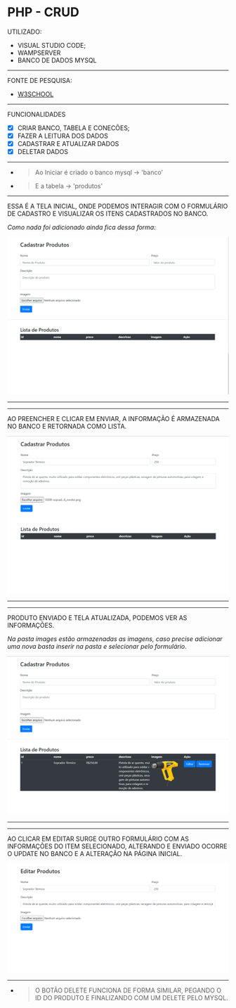 # PHP - CRUD


UTILIZADO:

- VISUAL STUDIO CODE;
- WAMPSERVER
- BANCO DE DADOS MYSQL


-----------------------------------
FONTE DE PESQUISA:
* [W3SCHOOL](https://www.w3schools.com/php/default.asp)
-----------------------------------

FUNCIONALIDADES

- [X] CRIAR BANCO, TABELA E CONECÕES;
- [X] FAZER A LEITURA DOS DADOS
- [X] CADASTRAR E ATUALIZAR DADOS
- [X] DELETAR DADOS
-----------------------------------

* >Ao Iniciar é criado o banco mysql -> 'banco'

* >E a tabela -> 'produtos'

-----------------------------------


ESSA É A TELA INICIAL, ONDE PODEMOS INTERAGIR COM O FORMULÁRIO DE CADASTRO E VISUALIZAR OS ITENS CADASTRADOS NO BANCO.

*Como nada foi adicionado ainda fica dessa forma:*

![](https://github.com/WebertySilveira/Bleez_test/blob/master/github/inicio.png)


-----------------------------------
-----------------------------------


AO PREENCHER E CLICAR EM ENVIAR, A INFORMAÇÃO É ARMAZENADA NO BANCO E RETORNADA COMO LISTA.


![](https://github.com/WebertySilveira/Bleez_test/blob/master/github/Preenchendo.png)


-----------------------------------
-----------------------------------


PRODUTO ENVIADO E TELA ATUALIZADA, PODEMOS VER AS INFORMAÇÕES.

*Na pasta images estão armazenadas as imagens, caso precise adicionar uma nova basta inserir na pasta e selecionar pelo formulário.*

![](https://github.com/WebertySilveira/Bleez_test/blob/master/github/Enviado.png)


-----------------------------------
-----------------------------------


AO CLICAR EM EDITAR SURGE OUTRO FORMULÁRIO COM AS INFORMAÇÕES DO ITEM SELECIONADO, ALTERANDO E ENVIADO OCORRE O UPDATE NO BANCO E A ALTERAÇÃO NA PÁGINA INICIAL.

![](https://github.com/WebertySilveira/Bleez_test/blob/master/github/Editando%20o%20produto.png)


-----------------------------------

* >O BOTÃO DELETE FUNCIONA DE FORMA SIMILAR, PEGANDO O ID DO PRODUTO E FINALIZANDO COM UM DELETE PELO MYSQL.
